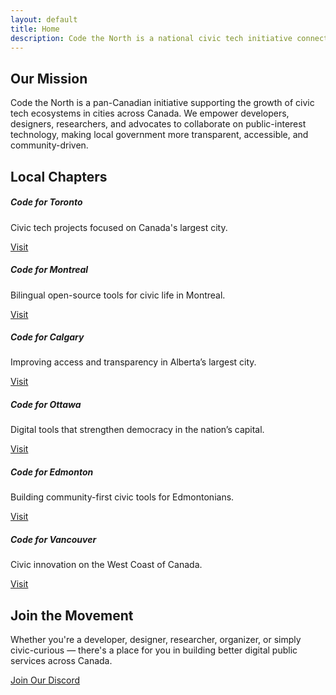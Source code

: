 ```yaml
---
layout: default
title: Home
description: Code the North is a national civic tech initiative connecting local projects under one collaborative banner.
---
```


<section id="mission" class="py-5">
  <div class="container">
    <h2 class="text-center mb-4">Our Mission</h2>
    <p class="lead text-center">
      Code the North is a pan-Canadian initiative supporting the growth of civic tech ecosystems in cities across Canada. We empower developers, designers, researchers, and advocates to collaborate on public-interest technology, making local government more transparent, accessible, and community-driven.
    </p>
  </div>
</section>

<section id="chapters" class="py-5 bg-light">
  <div class="container">
    <h2 class="text-center mb-5">Local Chapters</h2>
    <div class="row g-4">
      <div class="col-md-4">
        <div class="card h-100 shadow-sm text-center">
          <div class="card-body">
            <h5 class="card-title">Code for Toronto</h5>
            <p class="card-text">Civic tech projects focused on Canada's largest city.</p>
            <a href="https://www.codefortoronto.com/" class="btn btn-outline-primary">Visit</a>
          </div>
        </div>
      </div>
      <div class="col-md-4">
        <div class="card h-100 shadow-sm text-center">
          <div class="card-body">
            <h5 class="card-title">Code for Montreal</h5>
            <p class="card-text">Bilingual open-source tools for civic life in Montreal.</p>
            <a href="https://www.codeformontreal.com/" class="btn btn-outline-primary">Visit</a>
          </div>
        </div>
      </div>
      <div class="col-md-4">
        <div class="card h-100 shadow-sm text-center">
          <div class="card-body">
            <h5 class="card-title">Code for Calgary</h5>
            <p class="card-text">Improving access and transparency in Alberta’s largest city.</p>
            <a href="https://www.codeforcalgary.com/" class="btn btn-outline-primary">Visit</a>
          </div>
        </div>
      </div>
      <div class="col-md-4">
        <div class="card h-100 shadow-sm text-center">
          <div class="card-body">
            <h5 class="card-title">Code for Ottawa</h5>
            <p class="card-text">Digital tools that strengthen democracy in the nation’s capital.</p>
            <a href="https://www.codeforottawa.com/" class="btn btn-outline-primary">Visit</a>
          </div>
        </div>
      </div>
      <div class="col-md-4">
        <div class="card h-100 shadow-sm text-center">
          <div class="card-body">
            <h5 class="card-title">Code for Edmonton</h5>
            <p class="card-text">Building community-first civic tools for Edmontonians.</p>
            <a href="https://www.codeforedmonton.com/" class="btn btn-outline-primary">Visit</a>
          </div>
        </div>
      </div>
      <div class="col-md-4">
        <div class="card h-100 shadow-sm text-center">
          <div class="card-body">
            <h5 class="card-title">Code for Vancouver</h5>
            <p class="card-text">Civic innovation on the West Coast of Canada.</p>
            <a href="https://www.codeforvancouver.com/" class="btn btn-outline-primary">Visit</a>
          </div>
        </div>
      </div>
    </div>
  </div>
</section>

<section id="join" class="py-5">
  <div class="container text-center">
    <h2 class="mb-4">Join the Movement</h2>
    <p class="lead mb-4">
      Whether you're a developer, designer, researcher, organizer, or simply civic-curious — there's a place for you in building better digital public services across Canada.
    </p>
    <a href="#" class="btn btn-primary btn-lg">Join Our Discord</a>
  </div>
</section>
